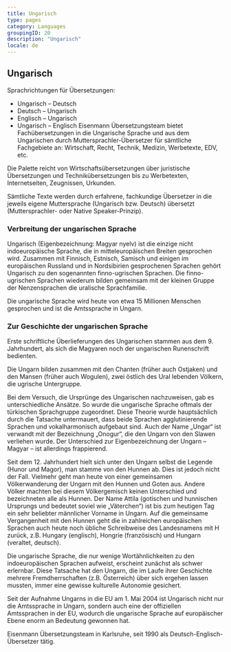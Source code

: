 ```yaml
---
title: Ungarisch
type: pages
category: Languages
groupingID: 20
description: "Ungarisch"
locale: de
---
```


## Ungarisch

Sprachrichtungen für Übersetzungen:
- Ungarisch – Deutsch
- Deutsch – Ungarisch
- Englisch – Ungarisch
- Ungarisch – Englisch
Eisenmann Übersetzungsteam bietet Fachübersetzungen in die Ungarische Sprache und aus dem Ungarischen durch Muttersprachler-Übersetzer für sämtliche Fachgebiete an: Wirtschaft, Recht, Technik, Medizin, Werbetexte, EDV, etc.

Die Palette reicht von Wirtschaftsübersetzungen über juristische Übersetzungen und Technikübersetzungen bis zu Werbetexten, Internetseiten, Zeugnissen, Urkunden.

Sämtliche Texte werden durch erfahrene, fachkundige Übersetzer in die jeweils eigene Muttersprache (Ungarisch bzw. Deutsch) übersetzt (Muttersprachler- oder Native Speaker-Prinzip).

### Verbreitung der ungarischen Sprache
Ungarisch (Eigenbezeichnung: Magyar nyelv) ist die einzige nicht indoeuropäische Sprache, die in mitteleuropäischen Breiten gesprochen wird. Zusammen mit Finnisch, Estnisch, Samisch und einigen im europäischen Russland und in Nordsibirien gesprochenen Sprachen gehört Ungarisch zu den sogenannten finno-ugrischen Sprachen. Die finno-ugrischen Sprachen wiederum bilden gemeinsam mit der kleinen Gruppe der Nenzensprachen die uralische Sprachfamilie.

Die ungarische Sprache wird heute von etwa 15 Millionen Menschen gesprochen und ist die Amtssprache in Ungarn.

### Zur Geschichte der ungarischen Sprache
Erste schriftliche Überlieferungen des Ungarischen stammen aus dem 9. Jahrhundert, als sich die Magyaren noch der ungarischen Runenschrift bedienten.

Die Ungarn bilden zusammen mit den Chanten (früher auch Ostjaken) und den Mansen (früher auch Wogulen), zwei östlich des Ural lebenden Völkern, die ugrische Untergruppe.

Bei dem Versuch, die Ursprünge des Ungarischen nachzuweisen, gab es unterschiedliche Ansätze. So wurde die ungarische Sprache oftmals der türkischen Sprachgruppe zugeordnet. Diese Theorie wurde hauptsächlich durch die Tatsache untermauert, dass beide Sprachen agglutinierende Sprachen und vokalharmonisch aufgebaut sind. Auch der Name „Ungar“ ist verwandt mit der Bezeichnung „Onogur“, die den Ungarn von den Slawen verliehen wurde. Der Unterschied zur Eigenbezeichnung der Ungarn – Magyar – ist allerdings frappierend.

Seit dem 12. Jahrhundert hielt sich unter den Ungarn selbst die Legende (Hunor und Magor), man stamme von den Hunnen ab. Dies ist jedoch nicht der Fall. Vielmehr geht man heute von einer gemeinsamen Völkerwanderung der Ungarn mit den Hunnen und Goten aus. Andere Völker machten bei diesem Völkergemisch keinen Unterschied und bezeichneten alle als Hunnen. Der Name Attila (gotischen und hunnischen Ursprungs und bedeutet soviel wie „Väterchen“) ist bis zum heutigen Tag ein sehr beliebter männlicher Vorname in Ungarn. Auf die gemeinsame Vergangenheit mit den Hunnen geht die in zahlreichen europäischen Sprachen auch heute noch übliche Schreibweise des Landesnamens mit H zurück, z.B. Hungary (englisch), Hongrie (französisch) und Hungarn (veraltet, deutsch).

Die ungarische Sprache, die nur wenige Wortähnlichkeiten zu den indoeuropäischen Sprachen aufweist, erscheint zunächst als schwer erlernbar. Diese Tatsache hat den Ungarn, die im Laufe ihrer Geschichte mehrere Fremdherrschaften (z.B. Österreich) über sich ergehen lassen mussten, immer eine gewisse kulturelle Autonomie gesichert.

Seit der Aufnahme Ungarns in die EU am 1. Mai 2004 ist Ungarisch nicht nur die Amtssprache in Ungarn, sondern auch eine der offiziellen Amtssprachen in der EU, wodurch die ungarische Sprache auf europäischer Ebene enorm an Bedeutung gewonnen hat.

 
Eisenmann Übersetzungsteam in Karlsruhe, seit 1990 als Deutsch-Englisch-Übersetzer tätig.